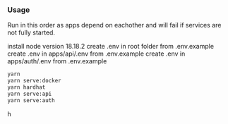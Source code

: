 ### Usage

Run in this order as apps depend on eachother and will fail if services are not fully started.

install node version 18.18.2
create .env in root folder from .env.example
create .env in apps/api/.env from .env.example
create .env in apps/auth/.env from .env.example
```bash
yarn
yarn serve:docker
yarn hardhat
yarn serve:api
yarn serve:auth
```
h
